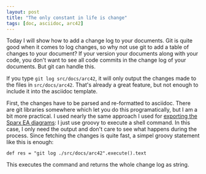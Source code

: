 ```yaml
---
layout: post
title: "The only constant in life is change"
tags: [doc, asciidoc, arc42]
---
```


Today I will show how to add a change log to your documents. Git is quite good when it comes to log changes, so why not use git to add a table of changes to your document? If your version your documents along with your code, you don't want to see all code commits in the change log of your documents. But git can handle this.

If you type `git log src/docs/arc42`, it will only output the changes made to the files in `src/docs/arc42`. That's already a great feature, but not enough to include it into the asciidoc template. 

First, the changes have to be parsed and re-formatted to asciidoc. There are git libraries somewhere which let you do this programatically, but I am a bit more practical. I used nearly the same approach I used for [exporting the Sparx EA diagrams](https://rdmueller.github.io/sparx-ea/): I just use groovy to execute a shell command. In this case, I only need the output and don't care to see what happens during the process. Since fetching the changes is quite fast, a simpel groovy statement like this is enough:

    def res = "git log ./src/docs/arc42".execute().text
    
This executes the command and returns the whole change log as string.    

